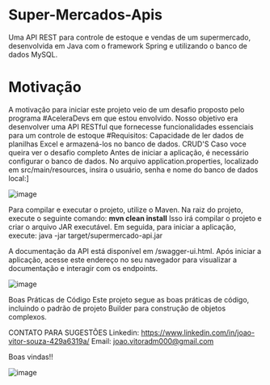 # Super-Mercados-Apis
Uma API REST para controle de estoque e vendas de um supermercado, desenvolvida em Java com o framework Spring e utilizando o banco de dados MySQL.

# Motivação

A motivação para iniciar este projeto veio de um desafio proposto pelo programa #AceleraDevs em que estou envolvido. Nosso objetivo era desenvolver uma API RESTful que fornecesse funcionalidades essenciais
para um controle de estoque
#Requisitos:
Capacidade de ler dados de planilhas Excel e armazená-los no banco de dados.
CRUD'S
Caso voce queira ver o desafio completo
Antes de iniciar a aplicação, é necessário configurar o banco de dados. 
No arquivo application.properties, localizado em src/main/resources,
insira o usuário, senha e nome do banco de dados local:]


![image](https://github.com/joao25082001/Super-Mercados-Apis/assets/114589490/596d600f-f324-4e2e-a92f-3aec3fa91acb)



Para compilar e executar o projeto, utilize o Maven. Na raiz do projeto, execute o seguinte comando:
**mvn clean install**
Isso irá compilar o projeto e criar o arquivo JAR executável. Em seguida, para iniciar a aplicação, execute:
java -jar target/supermercado-api.jar

A documentação da API está disponível em /swagger-ui.html. Após iniciar a aplicação, acesse este endereço no seu navegador para visualizar a documentação e interagir com os endpoints.


![image](https://github.com/joao25082001/Super-Mercados-Apis/assets/114589490/3831ae2f-8a21-454c-9211-08b13102ed4a)

Boas Práticas de Código
Este projeto segue as boas práticas de código, incluindo o padrão de projeto Builder para construção de objetos complexos.

CONTATO PARA SUGESTÕES
Linkedin: https://www.linkedin.com/in/joao-vitor-souza-429a6319a/
Email: joao.vitoradm000@gmail.com

Boas vindas!!


![image](https://github.com/joao25082001/Super-Mercados-Apis/assets/114589490/6fd66a9a-415e-4832-88f0-1f2509f5c645)


